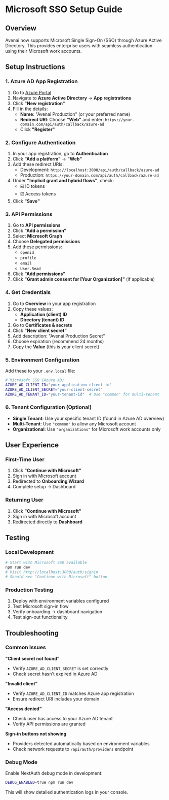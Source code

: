 # Microsoft SSO Setup Guide

## Overview

Avenai now supports Microsoft Single Sign-On (SSO) through Azure Active Directory. This provides enterprise users with seamless authentication using their Microsoft work accounts.

## Setup Instructions

### 1. Azure AD App Registration

1. Go to [Azure Portal](https://portal.azure.com/)
2. Navigate to **Azure Active Directory** → **App registrations**
3. Click **"New registration"**
4. Fill in the details:
   - **Name**: "Avenai Production" (or your preferred name)
   - **Redirect URI**: Choose **"Web"** and enter: `https://your-domain.com/api/auth/callback/azure-ad`
   - Click **"Register"**

### 2. Configure Authentication

1. In your app registration, go to **Authentication**
2. Click **"Add a platform"** → **"Web"**
3. Add these redirect URIs:
   - Development: `http://localhost:3000/api/auth/callback/azure-ad`
   - Production: `https://your-domain.com/api/auth/callback/azure-ad`
4. Under **"Implicit grant and hybrid flows"**, check:
   - ☑️ ID tokens
   - ☑️ Access tokens
5. Click **"Save"**

### 3. API Permissions

1. Go to **API permissions**
2. Click **"Add a permission"**
3. Select **Microsoft Graph**
4. Choose **Delegated permissions**
5. Add these permissions:
   - `openid`
   - `profile`
   - `email`
   - `User.Read`
6. Click **"Add permissions"**
7. Click **"Grant admin consent for [Your Organization]"** (if applicable)

### 4. Get Credentials

1. Go to **Overview** in your app registration
2. Copy these values:
   - **Application (client) ID**
   - **Directory (tenant) ID**
3. Go to **Certificates & secrets**
4. Click **"New client secret"**
5. Add description: "Avenai Production Secret"
6. Choose expiration (recommend 24 months)
7. Copy the **Value** (this is your client secret)

### 5. Environment Configuration

Add these to your `.env.local` file:

```bash
# Microsoft SSO (Azure AD)
AZURE_AD_CLIENT_ID="your-application-client-id"
AZURE_AD_CLIENT_SECRET="your-client-secret"
AZURE_AD_TENANT_ID="your-tenant-id"  # Use "common" for multi-tenant
```

### 6. Tenant Configuration (Optional)

- **Single Tenant**: Use your specific tenant ID (found in Azure AD overview)
- **Multi-Tenant**: Use `"common"` to allow any Microsoft account
- **Organizational**: Use `"organizations"` for Microsoft work accounts only

## User Experience

### First-Time User
1. Click **"Continue with Microsoft"**
2. Sign in with Microsoft account
3. Redirected to **Onboarding Wizard**
4. Complete setup → Dashboard

### Returning User  
1. Click **"Continue with Microsoft"**
2. Sign in with Microsoft account  
3. Redirected directly to **Dashboard**

## Testing

### Local Development
```bash
# Start with Microsoft SSO available
npm run dev
# Visit http://localhost:3000/auth/signin
# Should see "Continue with Microsoft" button
```

### Production Testing
1. Deploy with environment variables configured
2. Test Microsoft sign-in flow
3. Verify onboarding → dashboard navigation
4. Test sign-out functionality

## Troubleshooting

### Common Issues

**"Client secret not found"**
- Verify `AZURE_AD_CLIENT_SECRET` is set correctly
- Check secret hasn't expired in Azure AD

**"Invalid client"**  
- Verify `AZURE_AD_CLIENT_ID` matches Azure app registration
- Ensure redirect URI includes your domain

**"Access denied"**
- Check user has access to your Azure AD tenant
- Verify API permissions are granted

**Sign-in buttons not showing**
- Providers detected automatically based on environment variables
- Check network requests to `/api/auth/providers` endpoint

### Debug Mode

Enable NextAuth debug mode in development:
```bash
DEBUG_ENABLED=true npm run dev
```

This will show detailed authentication logs in your console.
